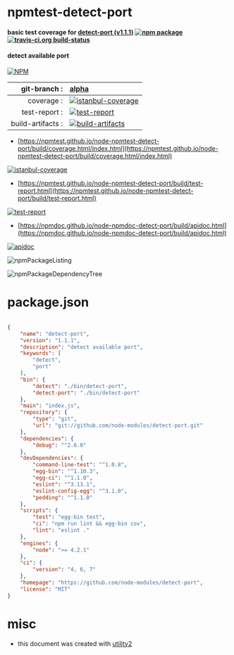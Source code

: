 # npmtest-detect-port

#### basic test coverage for  [detect-port (v1.1.1)](https://github.com/node-modules/detect-port)  [![npm package](https://img.shields.io/npm/v/npmtest-detect-port.svg?style=flat-square)](https://www.npmjs.org/package/npmtest-detect-port) [![travis-ci.org build-status](https://api.travis-ci.org/npmtest/node-npmtest-detect-port.svg)](https://travis-ci.org/npmtest/node-npmtest-detect-port)

#### detect available port

[![NPM](https://nodei.co/npm/detect-port.png?downloads=true&downloadRank=true&stars=true)](https://www.npmjs.com/package/detect-port)

| git-branch : | [alpha](https://github.com/npmtest/node-npmtest-detect-port/tree/alpha)|
|--:|:--|
| coverage : | [![istanbul-coverage](https://npmtest.github.io/node-npmtest-detect-port/build/coverage.badge.svg)](https://npmtest.github.io/node-npmtest-detect-port/build/coverage.html/index.html)|
| test-report : | [![test-report](https://npmtest.github.io/node-npmtest-detect-port/build/test-report.badge.svg)](https://npmtest.github.io/node-npmtest-detect-port/build/test-report.html)|
| build-artifacts : | [![build-artifacts](https://npmtest.github.io/node-npmtest-detect-port/glyphicons_144_folder_open.png)](https://github.com/npmtest/node-npmtest-detect-port/tree/gh-pages/build)|

- [https://npmtest.github.io/node-npmtest-detect-port/build/coverage.html/index.html](https://npmtest.github.io/node-npmtest-detect-port/build/coverage.html/index.html)

[![istanbul-coverage](https://npmtest.github.io/node-npmtest-detect-port/build/screenCapture.buildCi.browser.%252Ftmp%252Fbuild%252Fcoverage.lib.html.png)](https://npmtest.github.io/node-npmtest-detect-port/build/coverage.html/index.html)

- [https://npmtest.github.io/node-npmtest-detect-port/build/test-report.html](https://npmtest.github.io/node-npmtest-detect-port/build/test-report.html)

[![test-report](https://npmtest.github.io/node-npmtest-detect-port/build/screenCapture.buildCi.browser.%252Ftmp%252Fbuild%252Ftest-report.html.png)](https://npmtest.github.io/node-npmtest-detect-port/build/test-report.html)

- [https://npmdoc.github.io/node-npmdoc-detect-port/build/apidoc.html](https://npmdoc.github.io/node-npmdoc-detect-port/build/apidoc.html)

[![apidoc](https://npmdoc.github.io/node-npmdoc-detect-port/build/screenCapture.buildCi.browser.%252Ftmp%252Fbuild%252Fapidoc.html.png)](https://npmdoc.github.io/node-npmdoc-detect-port/build/apidoc.html)

![npmPackageListing](https://npmtest.github.io/node-npmtest-detect-port/build/screenCapture.npmPackageListing.svg)

![npmPackageDependencyTree](https://npmtest.github.io/node-npmtest-detect-port/build/screenCapture.npmPackageDependencyTree.svg)



# package.json

```json

{
    "name": "detect-port",
    "version": "1.1.1",
    "description": "detect available port",
    "keywords": [
        "detect",
        "port"
    ],
    "bin": {
        "detect": "./bin/detect-port",
        "detect-port": "./bin/detect-port"
    },
    "main": "index.js",
    "repository": {
        "type": "git",
        "url": "git://github.com/node-modules/detect-port.git"
    },
    "dependencies": {
        "debug": "^2.6.0"
    },
    "devDependencies": {
        "command-line-test": "^1.0.8",
        "egg-bin": "^1.10.3",
        "egg-ci": "^1.1.0",
        "eslint": "^3.13.1",
        "eslint-config-egg": "^3.1.0",
        "pedding": "^1.1.0"
    },
    "scripts": {
        "test": "egg-bin test",
        "ci": "npm run lint && egg-bin cov",
        "lint": "eslint ."
    },
    "engines": {
        "node": ">= 4.2.1"
    },
    "ci": {
        "version": "4, 6, 7"
    },
    "homepage": "https://github.com/node-modules/detect-port",
    "license": "MIT"
}
```



# misc
- this document was created with [utility2](https://github.com/kaizhu256/node-utility2)
